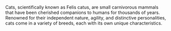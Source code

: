 Cats, scientifically known as Felis catus, are small carnivorous mammals that have been cherished companions to humans for thousands of years. Renowned for their independent nature, agility, and distinctive personalities, cats come in a variety of breeds, each with its own unique characteristics. 
